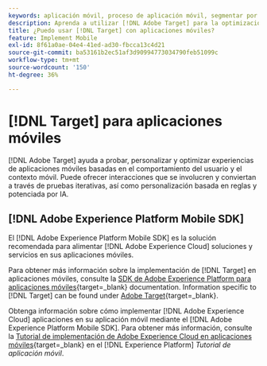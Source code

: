 ```yaml
---
keywords: aplicación móvil, proceso de aplicación móvil, segmentar por aplicación móvil, ubicaciones de segmentación por móvil, métricas de éxito de aplicaciones móviles
description: Aprenda a utilizar [!DNL Adobe Target] para la optimización y personalización de aplicaciones móviles, con pruebas iterativas y personalización basada en reglas y potenciada por IA.
title: ¿Puedo usar [!DNL Target] con aplicaciones móviles?
feature: Implement Mobile
exl-id: 8f61a0ae-04e4-41ed-ad30-fbcca13c4d21
source-git-commit: ba53161b2ec51af3d90994773034790feb51099c
workflow-type: tm+mt
source-wordcount: '150'
ht-degree: 36%

---
```


# [!DNL Target] para aplicaciones móviles

[!DNL Adobe Target] ayuda a probar, personalizar y optimizar experiencias de aplicaciones móviles basadas en el comportamiento del usuario y el contexto móvil. Puede ofrecer interacciones que se involucren y conviertan a través de pruebas iterativas, así como personalización basada en reglas y potenciada por IA.

## [!DNL Adobe Experience Platform Mobile SDK]

El [!DNL Adobe Experience Platform Mobile SDK] es la solución recomendada para alimentar [!DNL Adobe Experience Cloud] soluciones y servicios en sus aplicaciones móviles.

Para obtener más información sobre la implementación de [!DNL Target] en aplicaciones móviles, consulte la [SDK de Adobe Experience Platform para aplicaciones móviles](https://developer.adobe.com/client-sdks/documentation/){target=_blank} documentation. Information specific to [!DNL Target] can be found under [Adobe Target](https://developer.adobe.com/client-sdks/documentation/adobe-target/){target=_blank}.

Obtenga información sobre cómo implementar [!DNL Adobe Experience Cloud] aplicaciones en su aplicación móvil mediante el [!DNL Adobe Experience Platform Mobile SDK]. Para obtener más información, consulte la [Tutorial de implementación de Adobe Experience Cloud en aplicaciones móviles](https://experienceleague.adobe.com/docs/platform-learn/implement-mobile-sdk/overview.html?lang=es){target=_blank} en el [!DNL Experience Platform] *Tutorial de aplicación móvil*.
